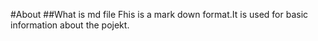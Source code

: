 #About
##What is md file
Fhis is a mark down format.It is used for basic information about the pojekt.
